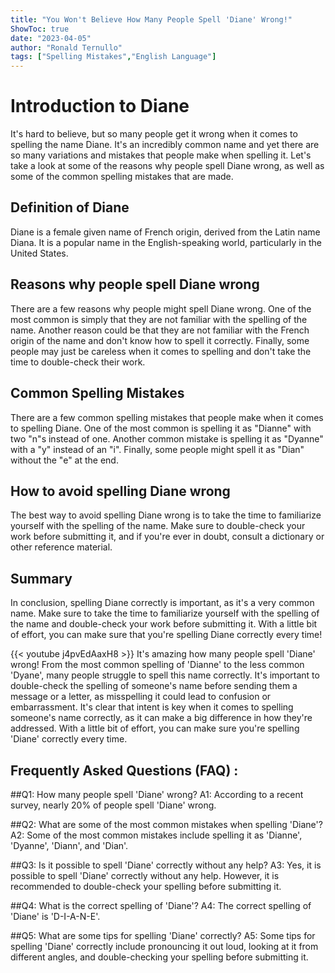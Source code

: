 ```yaml
---
title: "You Won't Believe How Many People Spell 'Diane' Wrong!"
ShowToc: true 
date: "2023-04-05"
author: "Ronald Ternullo" 
tags: ["Spelling Mistakes","English Language"]
---
```

# Introduction to Diane

It's hard to believe, but so many people get it wrong when it comes to spelling the name Diane. It's an incredibly common name and yet there are so many variations and mistakes that people make when spelling it. Let's take a look at some of the reasons why people spell Diane wrong, as well as some of the common spelling mistakes that are made. 

## Definition of Diane

Diane is a female given name of French origin, derived from the Latin name Diana. It is a popular name in the English-speaking world, particularly in the United States. 

## Reasons why people spell Diane wrong

There are a few reasons why people might spell Diane wrong. One of the most common is simply that they are not familiar with the spelling of the name. Another reason could be that they are not familiar with the French origin of the name and don't know how to spell it correctly. Finally, some people may just be careless when it comes to spelling and don't take the time to double-check their work. 

## Common Spelling Mistakes

There are a few common spelling mistakes that people make when it comes to spelling Diane. One of the most common is spelling it as "Dianne" with two "n"s instead of one. Another common mistake is spelling it as "Dyanne" with a "y" instead of an "i". Finally, some people might spell it as "Dian" without the "e" at the end. 

## How to avoid spelling Diane wrong

The best way to avoid spelling Diane wrong is to take the time to familiarize yourself with the spelling of the name. Make sure to double-check your work before submitting it, and if you're ever in doubt, consult a dictionary or other reference material. 

## Summary

In conclusion, spelling Diane correctly is important, as it's a very common name. Make sure to take the time to familiarize yourself with the spelling of the name and double-check your work before submitting it. With a little bit of effort, you can make sure that you're spelling Diane correctly every time!

{{< youtube j4pvEdAaxH8 >}} 
It's amazing how many people spell 'Diane' wrong! From the most common spelling of 'Dianne' to the less common 'Dyane', many people struggle to spell this name correctly. It's important to double-check the spelling of someone's name before sending them a message or a letter, as misspelling it could lead to confusion or embarrassment. It's clear that intent is key when it comes to spelling someone's name correctly, as it can make a big difference in how they're addressed. With a little bit of effort, you can make sure you're spelling 'Diane' correctly every time.

## Frequently Asked Questions (FAQ) :
##Q1: How many people spell 'Diane' wrong?
A1: According to a recent survey, nearly 20% of people spell 'Diane' wrong.

##Q2: What are some of the most common mistakes when spelling 'Diane'?
A2: Some of the most common mistakes include spelling it as 'Dianne', 'Dyanne', 'Diann', and 'Dian'.

##Q3: Is it possible to spell 'Diane' correctly without any help?
A3: Yes, it is possible to spell 'Diane' correctly without any help. However, it is recommended to double-check your spelling before submitting it.

##Q4: What is the correct spelling of 'Diane'?
A4: The correct spelling of 'Diane' is 'D-I-A-N-E'.

##Q5: What are some tips for spelling 'Diane' correctly?
A5: Some tips for spelling 'Diane' correctly include pronouncing it out loud, looking at it from different angles, and double-checking your spelling before submitting it.






